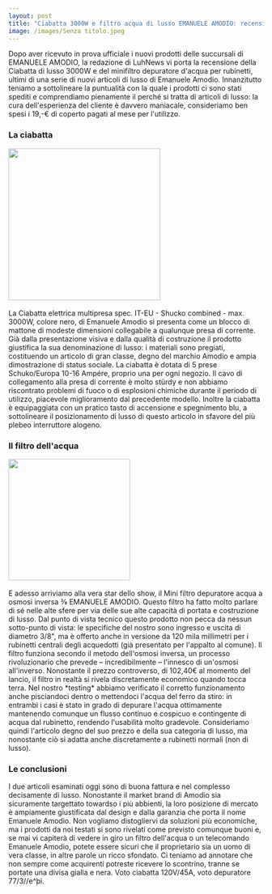 ```yaml
---
layout: post
title: "Ciabatta 3000W e filtro acqua di lusso EMANUELE AMODIO: recensione"
image: /images/Senza titolo.jpeg
---
```


Dopo aver ricevuto in prova ufficiale i nuovi prodotti delle succursali di EMANUELE AMODIO, la redazione di LuhNews vi porta la recensione
della Ciabatta di lusso 3000W e del minifiltro depuratore d'acqua per rubinetti, ultimi di una serie di nuovi articoli di lusso di Emanuele
Amodio.
Innanzitutto teniamo a sottolineare la puntualità con la quale i prodotti ci sono stati spediti e comprendiamo pienamente il perché
si tratta di articoli di lusso: la cura dell'esperienza del cliente è davvero maniacale, consideriamo ben spesi i 19,-€ di coperto pagati
al mese per l'utilizzo.

### La ciabatta
<img src="/images/IMG_20250306_205234314_HDR.jpg" width="300">
<br>
<br>
La Ciabatta elettrica multipresa spec. IT-EU - Shucko combined - max. 3000W, colore nero, di Emanuele Amodio si presenta come un
blocco di mattone di modeste dimensioni collegabile a qualunque presa di corrente. Già dalla presentazione visiva e dalla qualità di
costruzione il prodotto giustifica la sua denominazione di lusso: i materiali sono pregiati, costituendo un articolo di gran classe,
degno del marchio Amodio e ampia dimostrazione di status sociale. La ciabatta è dotata di 5 prese Schuko/Europa 10-16 Ampére,
proprio una per ogni negozio. Il cavo di collegamento alla presa di corrente è molto stürdy e non abbiamo riscontrato problemi di fuoco
o di esplosioni chimiche durante il periodo di utilizzo, piacevole miglioramento dal precedente modello. Inoltre la ciabatta è equipaggiata
con un pratico tasto di accensione e spegnimento blu, a sottolineare il posizionamento di lusso di questo articolo in sfavore del più
plebeo interruttore alogeno.

### Il filtro dell'acqua
<img src="https://www.easybazar.it/839-thickbox_default/mini-filtro-depuratore-acqua-osmosi-inversa-38.jpg" width="240">
<br>
<br>
E adesso arriviamo alla vera star dello show, il Mini filtro depuratore acqua a osmosi inversa ⅜ EMANUELE AMODIO. Questo filtro ha fatto
molto parlare di sé nelle alte sfere per via delle sue alte capacità di portata e costruzione di lusso. Dal punto di vista tecnico questo
prodotto non pecca da nessun sotto-punto di vista: le specifiche del nostro sono ingresso e uscita di diametro 3/8", ma è offerto anche in
versione da 120 mila millimetri per i rubinetti centrali degli acquedotti (già presentato per l'appalto al comune). Il filtro funziona
secondo il metodo dell'osmosi inversa, un processo rivoluzionario che prevede – incredibilmente – l'innesco di un'osmosi all'inverso.
Nonostante il prezzo controverso, di 102,40€ al momento del lancio, il filtro in realtà si rivela discretamente economico quando tocca terra.
Nel nostro *testing* abbiamo verificato il corretto funzionamento anche pisciandoci dentro o mettendoci l'acqua del ferro da stiro: in
entrambi i casi è stato in grado di depurare l'acqua ottimamente mantenendo comunque un flusso continuo e cospicuo e contingente di acqua
dal rubinetto, rendendo l'usabilità molto gradevole. Consideriamo quindi l'articolo degno del suo prezzo e della sua categoria di lusso, ma
nonostante ciò si adatta anche discretamente a rubinetti normali (non di lusso).

### Le conclusioni
I due articoli esaminati oggi sono di buona fattura e nel complesso decisamente di lusso. Nonostante il market brand di Amodio sia
sicuramente targettato towardso i più abbienti, la loro posizione di mercato è ampiamente giustificata dal design e dalla garanzia
che porta il nome Emanuele Amodio. Non vogliamo distogliervi da soluzioni più economiche, ma i prodotti da noi testati si sono rivelati
come previsto comunque buoni e, se mai vi capiterà di vedere in giro un filtro dell'acqua o un telecomando Emanuele Amodio, potete essere
sicuri che il proprietario sia un uomo di vera classe, in altre parole un ricco sfondato. Ci teniamo ad annotare che non sempre come
acquirenti potreste ricevere lo scontrino, tranne se portate una divisa gialla e nera.
Voto ciabatta 120V/45A, voto depuratore 77/3//e^þi.
